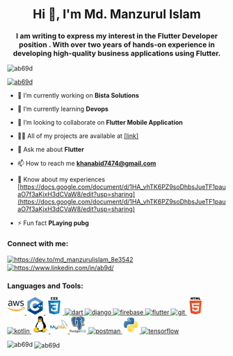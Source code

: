 <h1 align="center">Hi 👋, I'm Md. Manzurul Islam</h1>
<h3 align="center">I am writing to express my interest in the Flutter Developer position . With over two years of hands-on experience in developing high-quality business applications using Flutter.</h3>

<p align="left"> <img src="https://komarev.com/ghpvc/?username=ab69d&label=Profile%20views&color=0e75b6&style=flat" alt="ab69d" /> </p>

<p align="left"> <a href="https://github.com/ryo-ma/github-profile-trophy"><img src="https://github-profile-trophy.vercel.app/?username=ab69d" alt="ab69d" /></a> </p>

- 🔭 I’m currently working on **Bista Solutions**

- 🌱 I’m currently learning **Devops**

- 👯 I’m looking to collaborate on **Flutter Mobile Application**

- 👨‍💻 All of my projects are available at [[link]]([link])

- 💬 Ask me about **Flutter**

- 📫 How to reach me **khanabid7474@gmail.com**

- 📄 Know about my experiences [https://docs.google.com/document/d/1HA_vhTK6PZ9soDhbsJueTF1pauaO7f3aKjxH3dCVaW8/edit?usp=sharing](https://docs.google.com/document/d/1HA_vhTK6PZ9soDhbsJueTF1pauaO7f3aKjxH3dCVaW8/edit?usp=sharing)

- ⚡ Fun fact **PLaying pubg**

<h3 align="left">Connect with me:</h3>
<p align="left">
<a href="https://dev.to/https://dev.to/md_manzurulislam_8e3542" target="blank"><img align="center" src="https://raw.githubusercontent.com/rahuldkjain/github-profile-readme-generator/master/src/images/icons/Social/devto.svg" alt="https://dev.to/md_manzurulislam_8e3542" height="30" width="40" /></a>
<a href="https://linkedin.com/in/https://www.linkedin.com/in/ab9d/" target="blank"><img align="center" src="https://raw.githubusercontent.com/rahuldkjain/github-profile-readme-generator/master/src/images/icons/Social/linked-in-alt.svg" alt="https://www.linkedin.com/in/ab9d/" height="30" width="40" /></a>
</p>

<h3 align="left">Languages and Tools:</h3>
<p align="left"> <a href="https://aws.amazon.com" target="_blank" rel="noreferrer"> <img src="https://raw.githubusercontent.com/devicons/devicon/master/icons/amazonwebservices/amazonwebservices-original-wordmark.svg" alt="aws" width="40" height="40"/> </a> <a href="https://www.w3schools.com/cpp/" target="_blank" rel="noreferrer"> <img src="https://raw.githubusercontent.com/devicons/devicon/master/icons/cplusplus/cplusplus-original.svg" alt="cplusplus" width="40" height="40"/> </a> <a href="https://www.w3schools.com/css/" target="_blank" rel="noreferrer"> <img src="https://raw.githubusercontent.com/devicons/devicon/master/icons/css3/css3-original-wordmark.svg" alt="css3" width="40" height="40"/> </a> <a href="https://dart.dev" target="_blank" rel="noreferrer"> <img src="https://www.vectorlogo.zone/logos/dartlang/dartlang-icon.svg" alt="dart" width="40" height="40"/> </a> <a href="https://www.djangoproject.com/" target="_blank" rel="noreferrer"> <img src="https://cdn.worldvectorlogo.com/logos/django.svg" alt="django" width="40" height="40"/> </a> <a href="https://firebase.google.com/" target="_blank" rel="noreferrer"> <img src="https://www.vectorlogo.zone/logos/firebase/firebase-icon.svg" alt="firebase" width="40" height="40"/> </a> <a href="https://flutter.dev" target="_blank" rel="noreferrer"> <img src="https://www.vectorlogo.zone/logos/flutterio/flutterio-icon.svg" alt="flutter" width="40" height="40"/> </a> <a href="https://git-scm.com/" target="_blank" rel="noreferrer"> <img src="https://www.vectorlogo.zone/logos/git-scm/git-scm-icon.svg" alt="git" width="40" height="40"/> </a> <a href="https://www.w3.org/html/" target="_blank" rel="noreferrer"> <img src="https://raw.githubusercontent.com/devicons/devicon/master/icons/html5/html5-original-wordmark.svg" alt="html5" width="40" height="40"/> </a> <a href="https://kotlinlang.org" target="_blank" rel="noreferrer"> <img src="https://www.vectorlogo.zone/logos/kotlinlang/kotlinlang-icon.svg" alt="kotlin" width="40" height="40"/> </a> <a href="https://www.linux.org/" target="_blank" rel="noreferrer"> <img src="https://raw.githubusercontent.com/devicons/devicon/master/icons/linux/linux-original.svg" alt="linux" width="40" height="40"/> </a> <a href="https://www.mysql.com/" target="_blank" rel="noreferrer"> <img src="https://raw.githubusercontent.com/devicons/devicon/master/icons/mysql/mysql-original-wordmark.svg" alt="mysql" width="40" height="40"/> </a> <a href="https://www.postgresql.org" target="_blank" rel="noreferrer"> <img src="https://raw.githubusercontent.com/devicons/devicon/master/icons/postgresql/postgresql-original-wordmark.svg" alt="postgresql" width="40" height="40"/> </a> <a href="https://postman.com" target="_blank" rel="noreferrer"> <img src="https://www.vectorlogo.zone/logos/getpostman/getpostman-icon.svg" alt="postman" width="40" height="40"/> </a> <a href="https://www.python.org" target="_blank" rel="noreferrer"> <img src="https://raw.githubusercontent.com/devicons/devicon/master/icons/python/python-original.svg" alt="python" width="40" height="40"/> </a> <a href="https://www.tensorflow.org" target="_blank" rel="noreferrer"> <img src="https://www.vectorlogo.zone/logos/tensorflow/tensorflow-icon.svg" alt="tensorflow" width="40" height="40"/> </a> </p>

<p><img align="left" src="https://github-readme-stats.vercel.app/api/top-langs?username=ab69d&show_icons=true&locale=en&layout=compact" alt="ab69d" /></p>

<p>&nbsp;<img align="center" src="https://github-readme-stats.vercel.app/api?username=ab69d&show_icons=true&locale=en" alt="ab69d" /></p>
